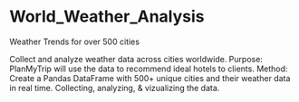 # World_Weather_Analysis
Weather Trends for over 500 cities

Collect and analyze weather data across cities worldwide. 
Purpose: PlanMyTrip will use the data to recommend ideal hotels to clients.
Method: Create a Pandas DataFrame with 500+ unique cities and their weather data in real time. 
Collecting, analyzing, & vizualizing the data. 